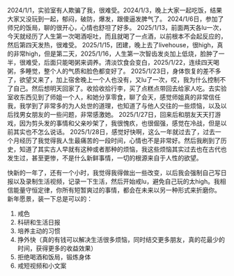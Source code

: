 2024/1/1，实验室有人欺骗了我，很难受。2024/1/3，晚上大家一起吃饭，结果大家又没玩到一起，郁闷，破防，爆发，跟傻逼发脾气了。
2024/1/6日，参加了师兄的饭局，聊的很开心，心情也舒坦了好多。
2025/1/13，前面两天各lu一次，今天就经历了人生第一次喝酒呕吐，而且就喝了一点酒，以前根本不会起反应的，然后第四天发热，很难受。
2025/1/15，团建，晚上去了livehouse，很high，真的非常high，但是第二天，2025/1/16，人生第一次智齿发炎加上低烧，脸肿了一半，很难受，后面只能喝粥来调养。清淡饮食会变白，2025/1/22，连续四天喝粥，多睡觉，整个人的气质和脸色都变好了。
2025/1/23日，身体恢复的差不多了，欲望又来了，加上宿舍晚上一个人也没有，又lu了一次，哎，我为什么控制不了自己。然后想明天回家了。收拾收拾行李，买了点糕点带回去给家人吃。去实验室收东西见到了师姐一个人，和她分享零食，聊了会天，感觉师姐真的非常信任我，我学到了非常多的为人处世的道理，也知道了与他人交往的一些烦恼，以及以后找男女朋友的一些问题，非常感激她。
2025/1/27日，回来后和朋友天天打游戏，因为剪头发的事情和父亲吵架了，我很愧疚，也很倔强，感觉在冷战，但是以前其实也不怎么说话。
2025/1/28日，感觉好快啊，这么一年就过去了，过去一个月经历了我觉得我人生最痛苦的一段时间，心情也不是非常好。然后我刷到了历史，知道了其实古人早就有这种或者那种的烦恼，我这些烦恼其实过去也在古代也发生过，甚至更惨，不是什么新鲜事情，一切的根源来自于人性的欲望。

快新的一年了，还有一个小时，我觉得我得做出一些改变，以后我会强制自己写日报以及录制生活视频，记录一下生活，然后开始戒lu，避免自己玩的太high。我相信能量守恒定律，你所有短暂爽过的事情，都会在未来以另一种形式来折磨你。
新年愿景，装一下总是可以的：
1. 戒色
2. 科研和生活日报
3. 培养主动的习惯
4. 挣外快（真的有钱可以解决生活很多烦恼，同时结交更多朋友，真的花最少的时间，获得更多的收益效果）
5. 拒绝喝酒和饭局，锻炼身体
6. 戒短视频和小文案




